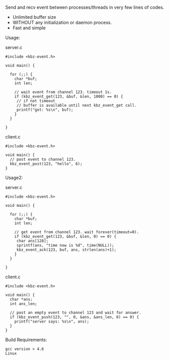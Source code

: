 Send and recv event between processes/threads in very few lines of codes.

  * Unlimited buffer size 
  * WITHOUT any initialization or daemon process.
  * Fast and simple

Usage:

server.c

    #include <kbz-event.h>
    
    void main() {
      
      for (;;) {
        char *buf;
        int len;
         
        // wait event from channel 123. timeout 1s.
        if (kbz_event_get(123, &buf, &len, 1000) == 0) {
         // if not timeout
         // buffer is available until next kbz_event_get call.
         printf("got: %s\n", buf);
        }
      }
      
    }

client.c

    #include <kbz-event.h>
    
    void main() {
      // post event to channel 123.
      kbz_event_post(123, "hello", 6);
    }

Usage2:

server.c

    #include <kbz-event.h>
    
    void main() {
      
      for (;;) {
        char *buf;
        int len;
        
        // get event from channel 123. wait forever(timeout=0).
        if (kbz_event_get(123, &buf, &len, 0) == 0) {
         char ans[128];
         sprintf(ans, "time now is %d", time(NULL));
         kbz_event_ack(123, buf, ans, strlen(ans)+1);
        }
      }
      
    }
  
client.c

    #include <kbz-event.h>
    
    void main() {
      char *ans;
      int ans_len;
      
      // post an empty event to channel 123 and wait for answer.
      if (kbz_event_push(123, "", 0, &ans, &ans_len, 0) == 0) {
        printf("server says: %s\n", ans);
      }
    }


Build Requirements:

    gcc version > 4.6
    Linux
    

